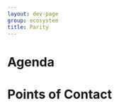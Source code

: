 ```yaml
---
layout: dev-page
group: ecosystem
title: Parity
---
```


Agenda
======

Points of Contact
=================


